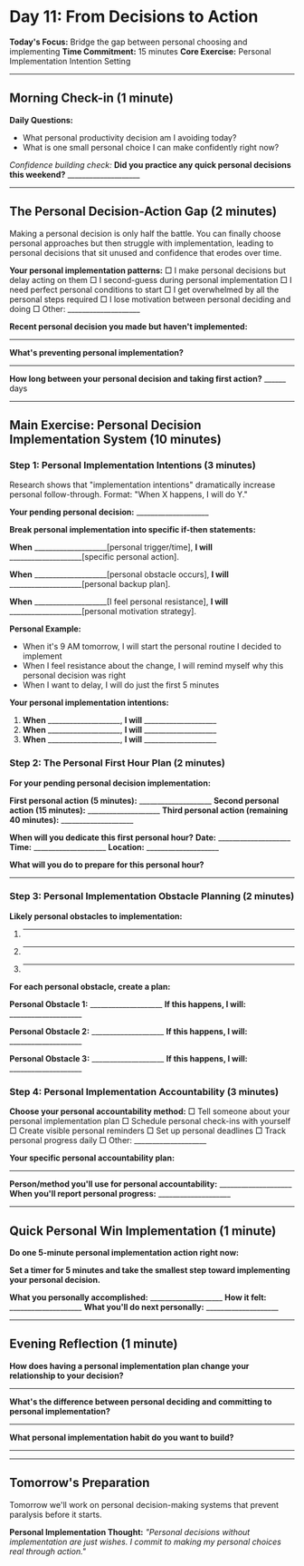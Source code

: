 # Day 11: From Decisions to Action

**Today's Focus:** Bridge the gap between personal choosing and implementing
**Time Commitment:** 15 minutes
**Core Exercise:** Personal Implementation Intention Setting

---

## Morning Check-in (1 minute)

**Daily Questions:**
- What personal productivity decision am I avoiding today?
- What is one small personal choice I can make confidently right now?

*Confidence building check:*
**Did you practice any quick personal decisions this weekend?** ____________________

---

## The Personal Decision-Action Gap (2 minutes)

Making a personal decision is only half the battle. You can finally choose personal approaches but then struggle with implementation, leading to personal decisions that sit unused and confidence that erodes over time.

**Your personal implementation patterns:**
□ I make personal decisions but delay acting on them
□ I second-guess during personal implementation
□ I need perfect personal conditions to start
□ I get overwhelmed by all the personal steps required
□ I lose motivation between personal deciding and doing
□ Other: ____________________

**Recent personal decision you made but haven't implemented:**
____________________

**What's preventing personal implementation?**
____________________

**How long between your personal decision and taking first action?** ______ days

---

## Main Exercise: Personal Decision Implementation System (10 minutes)

### Step 1: Personal Implementation Intentions (3 minutes)

Research shows that "implementation intentions" dramatically increase personal follow-through. Format: "When X happens, I will do Y."

**Your pending personal decision:** ____________________

**Break personal implementation into specific if-then statements:**

**When** ____________________[personal trigger/time], **I will** ____________________[specific personal action].

**When** ____________________[personal obstacle occurs], **I will** ____________________[personal backup plan].

**When** ____________________[I feel personal resistance], **I will** ____________________[personal motivation strategy].

**Personal Example:**
- When it's 9 AM tomorrow, I will start the personal routine I decided to implement
- When I feel resistance about the change, I will remind myself why this personal decision was right
- When I want to delay, I will do just the first 5 minutes

**Your personal implementation intentions:**
1. **When** ____________________, **I will** ____________________
2. **When** ____________________, **I will** ____________________
3. **When** ____________________, **I will** ____________________

### Step 2: The Personal First Hour Plan (2 minutes)

**For your pending personal decision implementation:**

**First personal action (5 minutes):** ____________________
**Second personal action (15 minutes):** ____________________
**Third personal action (remaining 40 minutes):** ____________________

**When will you dedicate this first personal hour?**
**Date:** ____________________
**Time:** ____________________
**Location:** ____________________

**What will you do to prepare for this personal hour?**
____________________

### Step 3: Personal Implementation Obstacle Planning (2 minutes)

**Likely personal obstacles to implementation:**
1. ____________________
2. ____________________
3. ____________________

**For each personal obstacle, create a plan:**

**Personal Obstacle 1:** ____________________
**If this happens, I will:** ____________________

**Personal Obstacle 2:** ____________________
**If this happens, I will:** ____________________

**Personal Obstacle 3:** ____________________
**If this happens, I will:** ____________________

### Step 4: Personal Implementation Accountability (3 minutes)

**Choose your personal accountability method:**
□ Tell someone about your personal implementation plan
□ Schedule personal check-ins with yourself
□ Create visible personal reminders
□ Set up personal deadlines
□ Track personal progress daily
□ Other: ____________________

**Your specific personal accountability plan:**
____________________

**Person/method you'll use for personal accountability:** ____________________
**When you'll report personal progress:** ____________________

---

## Quick Personal Win Implementation (1 minute)

**Do one 5-minute personal implementation action right now:**

**Set a timer for 5 minutes and take the smallest step toward implementing your personal decision.**

**What you personally accomplished:** ____________________
**How it felt:** ____________________
**What you'll do next personally:** ____________________

---

## Evening Reflection (1 minute)

**How does having a personal implementation plan change your relationship to your decision?**
____________________

**What's the difference between personal deciding and committing to personal implementation?**
____________________

**What personal implementation habit do you want to build?**
____________________

---

## Tomorrow's Preparation
Tomorrow we'll work on personal decision-making systems that prevent paralysis before it starts.

**Personal Implementation Thought:**
*"Personal decisions without implementation are just wishes. I commit to making my personal choices real through action."*